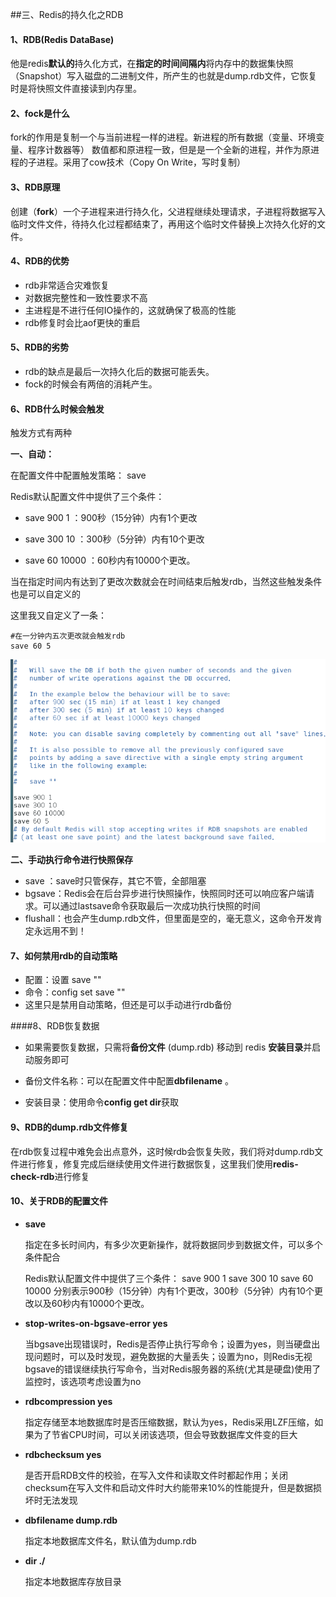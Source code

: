 ##三、Redis的持久化之RDB

#### 1、RDB(Redis DataBase)

​		他是redis**默认的**持久化方式，在**指定的时间间隔内**将内存中的数据集快照（Snapshot）写入磁盘的二进制文件，所产生的也就是dump.rdb文件，它恢复时是将快照文件直接读到内存里。

#### 2、fock是什么

​		fork的作用是复制一个与当前进程一样的进程。新进程的所有数据（变量、环境变量、程序计数器等）
数值都和原进程一致，但是是一个全新的进程，并作为原进程的子进程。采用了cow技术（Copy On Write，写时复制）

#### 3、RDB原理

​		创建（**fork**）一个子进程来进行持久化，父进程继续处理请求，子进程将数据写入临时文件文件，待持久化过程都结束了，再用这个临时文件替换上次持久化好的文件。

#### 4、RDB的优势

- rdb非常适合灾难恢复
- 对数据完整性和一致性要求不高
- 主进程是不进行任何IO操作的，这就确保了极高的性能
- rdb修复时会比aof更快的重启

#### 5、RDB的劣势

- rdb的缺点是最后一次持久化后的数据可能丢失。
- fock的时候会有两倍的消耗产生。

#### 6、RDB什么时候会触发

触发方式有两种

**一、自动：**

在配置文件中配置触发策略：  save <seconds> <changes>  

Redis默认配置文件中提供了三个条件：  

- save 900 1  ：900秒（15分钟）内有1个更改

- save 300 10  ：300秒（5分钟）内有10个更改

- save 60 10000  ：60秒内有10000个更改。

当在指定时间内有达到了更改次数就会在时间结束后触发rdb，当然这些触发条件也是可以自定义的

这里我又自定义了一条：

```shell
#在一分钟内五次更改就会触发rdb 
save 60 5
```

![](../pic/1567912068779.png)

**二、手动执行命令进行快照保存**

- save ：save时只管保存，其它不管，全部阻塞
- bgsave：Redis会在后台异步进行快照操作，快照同时还可以响应客户端请求。可以通过lastsave命令获取最后一次成功执行快照的时间
- flushall：也会产生dump.rdb文件，但里面是空的，毫无意义，这命令开发肯定永远用不到！

#### 7、如何禁用rdb的自动策略

- 配置：设置 save ""
- 命令：config set save ""
- 这里只是禁用自动策略，但还是可以手动进行rdb备份

####8、RDB恢复数据

- 如果需要恢复数据，只需将**备份文件** (dump.rdb) 移动到 redis **安装目录**并启动服务即可

- 备份文件名称：可以在配置文件中配置**dbfilename**  。

- 安装目录：使用命令**config get dir**获取

#### 9、RDB的dump.rdb文件修复

​		在rdb恢复过程中难免会出点意外，这时候rdb会恢复失败，我们将对dump.rdb文件进行修复，修复完成后继续使用文件进行数据恢复，这里我们使用**redis-check-rdb**进行修复

#### 10、关于RDB的配置文件

- **save <seconds> <changes>**

  指定在多长时间内，有多少次更新操作，就将数据同步到数据文件，可以多个条件配合

  Redis默认配置文件中提供了三个条件：
  save 900 1
  save 300 10
  save 60 10000
  分别表示900秒（15分钟）内有1个更改，300秒（5分钟）内有10个更改以及60秒内有10000个更改。

- **stop-writes-on-bgsave-error yes**

  当bgsave出现错误时，Redis是否停止执行写命令；设置为yes，则当硬盘出现问题时，可以及时发现，避免数据的大量丢失；设置为no，则Redis无视bgsave的错误继续执行写命令，当对Redis服务器的系统(尤其是硬盘)使用了监控时，该选项考虑设置为no

- **rdbcompression yes**

  指定存储至本地数据库时是否压缩数据，默认为yes，Redis采用LZF压缩，如果为了节省CPU时间，可以关闭该选项，但会导致数据库文件变的巨大

- **rdbchecksum yes**

  是否开启RDB文件的校验，在写入文件和读取文件时都起作用；关闭checksum在写入文件和启动文件时大约能带来10%的性能提升，但是数据损坏时无法发现

- **dbfilename dump.rdb**

  指定本地数据库文件名，默认值为dump.rdb

- **dir ./**

  指定本地数据库存放目录
  

